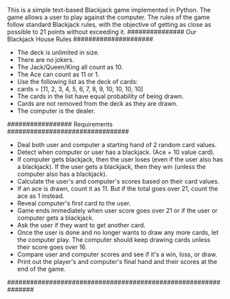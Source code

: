 This is a simple text-based Blackjack game implemented in Python. The game allows a user to play against the computer. The rules of the game follow standard Blackjack rules, with the objective of getting as close as possible to 21 points without exceeding it.
############### Our Blackjack House Rules #####################

- The deck is unlimited in size.
- There are no jokers.
- The Jack/Queen/King all count as 10.
- The Ace can count as 11 or 1.
- Use the following list as the deck of cards:
- cards = [11, 2, 3, 4, 5, 6, 7, 8, 9, 10, 10, 10, 10]
- The cards in the list have equal probability of being drawn.
- Cards are not removed from the deck as they are drawn.
- The computer is the dealer.

################# Requirements ################################

- Deal both user and computer a starting hand of 2 random card values.
- Detect when computer or user has a blackjack. (Ace + 10 value card).
- If computer gets blackjack, then the user loses (even if the user also has a blackjack). If the user gets a blackjack, then they win (unless the computer also has a blackjack).
- Calculate the user's and computer's scores based on their card values.
- If an ace is drawn, count it as 11. But if the total goes over 21, count the ace as 1 instead.
- Reveal computer's first card to the user.
- Game ends immediately when user score goes over 21 or if the user or computer gets a blackjack.
- Ask the user if they want to get another card.
- Once the user is done and no longer wants to draw any more cards, let the computer play. The computer should keep drawing cards unless their score goes over 16.
- Compare user and computer scores and see if it's a win, loss, or draw.
- Print out the player's and computer's final hand and their scores at the end of the game.

###############################################################